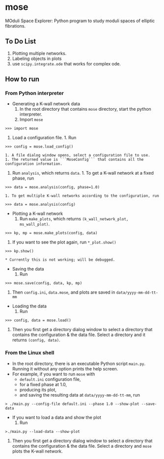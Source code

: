 # mose

MOduli Space Explorer: Python program to study moduli spaces of elliptic fibrations.

## To Do List
1. Plotting multiple networks.
1. Labeling objects in plots
1. use ```scipy.integrate.ode``` that works for complex ode.

## How to run

### From Python interpreter
* Generating a K-wall network data
  1. In the root directory that contains ```mose``` directory, start the python interpreter.
  1. Import ```mose```
```
>>> import mose
```
  1. Load a configuration file.
    1. Run
```
>>> config = mose.load_config()
```
    1. A file dialog window opens, select a configuration file to use.
    1. The returned value is ```MoseConfig``` that contains all the configuration information.
  1. Run ```analysis```, which returns ```data```.
    1. To get a K-wall network at a fixed phase, run
```
>>> data = mose.analysis(config, phase=1.0)
```
    1. To get multiple K-wall networks according to the configuration, run
```
>>> data = mose.analysis(config)
```
* Plotting a K-wall network
  1. Run ```make_plots```, which returns ```(k_wall_network_plot, ms_wall_plot)```.
```
>>> kp, mp = mose.make_plots(config, data)
```
  1. If you want to see the plot again, run ```*_plot.show()```
```
>>> kp.show()
```
    * Currently this is not working; will be debugged.
* Saving the data
  1. Run
```
>>> mose.save(config, data, kp, mp)
```
  1. Then ```config.ini```, ```data.mose```, and plots are saved in ```data/yyyy-mm-dd-tt-mm```

* Loading the data
  1. Run
```
>>> config, data = mose.load()
```
  1. Then you first get a directory dialog window to select a directory that contains the configuration & the data file. Select a directory and it returns ```(config, data)```.

### From the Linux shell
* In the root directory, there is an executable Python script ```main.py```. Running it without any option prints the help screen.
* For example, if you want to run ```mose``` with
  * ```default.ini``` configuration file, 
  * for a fixed phase at 1.0, 
  * producing its plot,
  * and saving the resulting data at ```data/yyyy-mm-dd-tt-mm```,
run 
```
> ./main.py --config-file default.ini --phase 1.0 --show-plot --save-data
```
* If you want to load a data and show the plot 
  1. Run
```
>./main.py --load-data --show-plot
```
  1. Then you first get a directory dialog window to select a directory that contains the configuration & the data file. Select a directory and ```mose``` plots the K-wall network.
